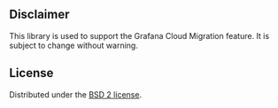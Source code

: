 ## Disclaimer

This library is used to support the Grafana Cloud Migration feature. It is subject to change without warning.

## License

Distributed under the [BSD 2 license](https://opensource.org/license/bsd-2-clause).

